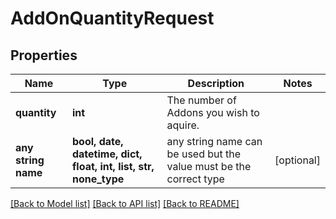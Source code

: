 # AddOnQuantityRequest


## Properties
Name | Type | Description | Notes
------------ | ------------- | ------------- | -------------
**quantity** | **int** | The number of Addons you wish to aquire. | 
**any string name** | **bool, date, datetime, dict, float, int, list, str, none_type** | any string name can be used but the value must be the correct type | [optional]

[[Back to Model list]](../README.md#documentation-for-models) [[Back to API list]](../README.md#documentation-for-api-endpoints) [[Back to README]](../README.md)


